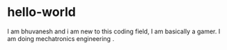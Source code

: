 # hello-world

I am bhuvanesh and i am new to this coding field,
I am basically a gamer.
I am doing mechatronics engineering .

